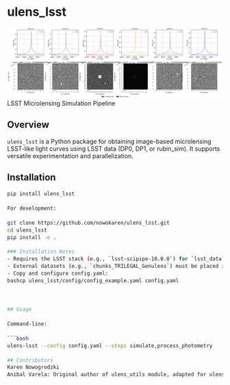 # ulens_lsst

![Logo](docs/_static/logo.png)
LSST Microlensing Simulation Pipeline

## Overview

`ulens_lsst` is a Python package for obtaining image-based microlensing LSST-like light curves using LSST data (DP0, DP1, or rubin_sim). It supports versatile experimentation and parallelization.

## Installation

```bash
pip install ulens_lsst

For development:

git clone https://github.com/nowokaren/ulens_lsst.git
cd ulens_lsst
pip install -e .

### Installation Notes
- Requires the LSST stack (e.g., `lsst-scipipe-10.0.0`) for `lsst_data` and `lsst_tools`. See [LSST installation guide](https://pipelines.lsst.io/install/lsstinstall.html).
- External datasets (e.g., `chunks_TRILEGAL_Genulens`) must be placed in `ulens_lsst/data/chunks_TRILEGAL_Genulens/`. See [Data Setup](https://ulens-lsst.readthedocs.io/en/latest/data.html).
- Copy and configure config.yaml:
bashcp ulens_lsst/config/config_example.yaml config.yaml



## Usage

Command-line:

```bash
ulens-lsst --config config.yaml --steps simulate,process_photometry

## Contributors
Karen Nowogrodzki
Anibal Varela: Original author of ulens_utils module, adapted for ulens_lsst.